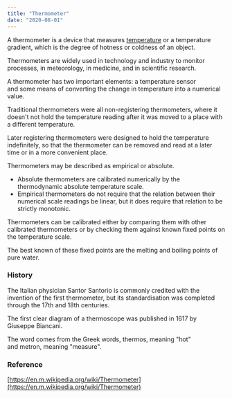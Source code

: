 ```yaml
---
title: "Thermometer"
date: "2020-08-01"
---
```


A thermometer is a device that measures [temperature](https://chemistdictionary.com/temperature/) or a temperature gradient, which is the degree of hotness or coldness of an object.

Thermometers are widely used in technology and industry to monitor processes, in meteorology, in medicine, and in scientific research. 

A thermometer has two important elements: a temperature sensor and some means of converting the change in temperature into a numerical value.

Traditional thermometers were all non-registering thermometers, where it doesn't not hold the temperature reading after it was moved to a place with a different temperature. 

Later registering thermometers were designed to hold the temperature indefinitely, so that the thermometer can be removed and read at a later time or in a more convenient place.

Thermometers may be described as empirical or absolute.

- Absolute thermometers are calibrated numerically by the thermodynamic absolute temperature scale.
- Empirical thermometers do not require that the relation between their numerical scale readings be linear, but it does require that relation to be strictly monotonic.

Thermometers can be calibrated either by comparing them with other calibrated thermometers or by checking them against known fixed points on the temperature scale.

The best known of these fixed points are the melting and boiling points of pure water.

### History

The Italian physician Santor Santorio is commonly credited with the invention of the first thermometer, but its standardisation was completed through the 17th and 18th centuries.

The first clear diagram of a thermoscope was published in 1617 by Giuseppe Biancani.

The word comes from the Greek words, thermos, meaning "hot" and metron, meaning "measure".

### Reference

[https://en.m.wikipedia.org/wiki/Thermometer](https://en.m.wikipedia.org/wiki/Thermometer)
